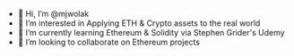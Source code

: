 - 👋 Hi, I’m @mjwolak
- 👀 I’m interested in Applying ETH & Crypto assets to the real world
- 🌱 I’m currently learning Ethereum & Solidity via Stephen Grider's Udemy
- 💞️ I’m looking to collaborate on Ethereum projects

<!---
mjwolak/mjwolak is a ✨ special ✨ repository because its `README.md` (this file) appears on your GitHub profile.
You can click the Preview link to take a look at your changes.
--->

